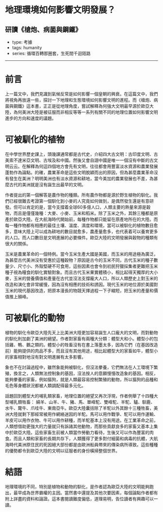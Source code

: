 # 地理環境如何影響文明發展？

## 研讀《槍炮、病菌與鋼鐵》

- type: 考據
- tags: humanity
- series: 循環百轉那圈套，生死間千迴陌路

---

# 前言

上一篇文中，我們見識到氣候反常是如何影響一個皇朝的興衰。在這篇文中，我們將視角再放遠一些，探討一下地理和生態環境如何影響文明的進程。而《槍炮、病菌與鋼鐵》這本書，正正是從地理角度，嘗試解釋為何強大文明最早源於歐亞大陸，為何美洲大陸是被征服而非相反等等一系列有關不同的地理位置如何影響文明進步的方向和速度的議題。

# 可被馴化的植物

在中學世界歷史課上，頭幾課通常都是古代史，介紹四大古文明：古印度文明、古美索不達米亞文明、古埃及和中國。然後又會自詡中國是唯一一個沒有中斷的古文明云云。在解釋為何這四個地方會先有文明，往往都會用豐富淡水資源和農業發展蓬勃作為論點。的確，農業革命是這些文明脫穎而出的原因，但為甚麼農業革命沒有發生在美洲？明明美洲也有淡水資源和耕地，當今美加的農業發展也不差，為甚麼古代的美洲就是沒有誕生出最早的文明。

作者提出的第一個解答是農作物的種類。所有農作物都是源於野生植物的馴化。我們已經很難去考證第一個馴化到小麥的人究竟如何做到，是偶然發生還是有意研發。但可以肯定的是，當今支撐着全球60多億人口，人類主要的熱量來源是穀物，而且是僅僅幾種：大麥、小麥、玉米和稻米。除了玉米之外，其餘三種都是原產於歐亞大陸。在大航海時代開始前，每種作物都只能留在原產地所在的大陸。而每一種作物都有相應的最佳土壤、溫度、濕度和環境，當可以被馴化的植物數目愈多，意味大陸上可以成為耕地的數目就愈多，農產量愈多，也代表着可以養育更多的人口。而人口數目是文明進展的必要條件。歐亞大陸的文明發展與穀物的種類有很大的關係。

玉米是農業革命的一個特例。當今玉米生產大國是美國，而玉米的用途極為廣泛，為甚麼古代美洲沒有受惠於這種穀物？原因是古今的玉米不同，古代玉米的種子數量少、尺寸小、外殼堅硬不可食用，這些因素也會令到初民狩獵採集者更難把玉米種子視為糧食的馴化實驗對象。而且古代玉米果實體積小，相比起得天獨厚的大小麥，玉米的營養價值和產量在古代並沒法支撐龐大人口，所以人類歷史上對玉米的改造和演化會非常緩慢，因為沒有相應的技術和誘因。現代玉米的地位源於美國對玉米的現代基因改造，把原本漫長的物競天擇過程一下子縮短，把玉米的產量和價值推上顛峰。

# 可被馴化的動物

植物的馴化令歐亞大陸先天上比美洲大陸更加容易誕生人口龐大的文明，而對動物的馴化則加劇了美洲的絕望。作者對家畜有兩種大分類：體型大和小。體型小的包括雞、鴨、鵝之類的。體型小的牲畜沒有在書上落墨太多，因為它們（在基因改造前）能夠提供的肉品不多，而且沒有其他用途，相比起體型大的家畜如牛，體型小的家畜相對地沒有對文明進展有太多影響。

象也不在討論過程中，雖然象能夠被馴化，但沒法豢養，它們無法在人工環境下繁殖，換言之，人類無法控制象的基因，沒法按人的意願慢慢改造象的基因。相反，能夠豢養的家畜，例如猫狗，就是人類最容易控制繁殖的動物，所以猫狗的品種和毛色等身體狀況都被人類調配得最多元化。

話題回到體型大的哺乳類家畜，地理位置的絕望又再次浮現，作者例舉了十四種大型哺乳類牲畜： 綿羊、山羊、牛、豬、馬、單峰駝、雙峰駝、羊駝、驢、馴鹿、水牛、氂牛、爪哇牛、東南亞牛。歐亞大陸囊括除了羊駝以外其餘十三種牲畜，美洲大陸就剩下那經常被用作網絡迷因的羊駝。馬可以用作戰爭、駝可以用作運輸、羊皮可以用作衣物、牛可以用作耕種，而羊駝基本上沒有用途。在工業革命之前，人類想借助更強大的力量就只有訴諸其他動物，而那些貢獻良多的家畜又基本上集中於歐亞大陸。這些家畜生前被人類當作勞動力看待，生後又可以作為豐富的肉食。而且人類和家畜的長期共存下，人類獲得了更多對付細菌和病毒的抗體，大航海時代美洲原住民的死因絕大部份都是由歐洲船員帶來的傳染病所導致。這些種種的優勢都令到歐亞大陸的文明以征服者的身份橫掃整個世界。

# 結語

地理環境的不同，特別是植物和動物的馴化，是作者認為歐亞大陸的文明能夠跑出，最早成為世界霸權的主因。當然書中還提及其他次要因素，每個論點作者都有附上詳盡的資料和論證。這本書閱讀難度偏低，道理易明，告位讀者有興趣可以一讀。
